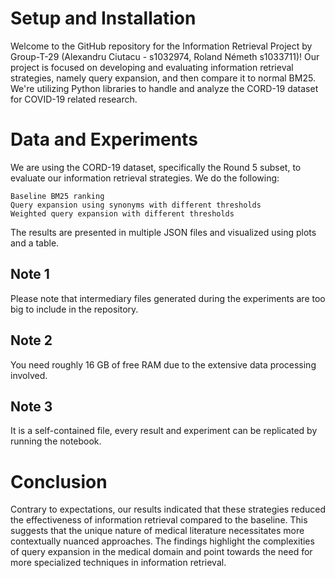 # Setup and Installation
Welcome to the GitHub repository for the Information Retrieval Project by Group-T-29 (Alexandru Ciutacu - s1032974, Roland Németh s1033711)! Our project is focused on developing and evaluating information retrieval strategies, namely query expansion, and then compare it to normal BM25. We're utilizing Python libraries to handle and analyze the CORD-19 dataset for COVID-19 related research.
# Data and Experiments
We are using the CORD-19 dataset, specifically the Round 5 subset, to evaluate our information retrieval strategies. We do the following:

    Baseline BM25 ranking
    Query expansion using synonyms with different thresholds
    Weighted query expansion with different thresholds

The results are presented in multiple JSON files and visualized using plots and a table.

## Note 1
Please note that intermediary files generated during the experiments are too big to include in the repository.

## Note 2
You need roughly 16 GB of free RAM due to the extensive data processing involved.

## Note 3
It is a self-contained file, every result and experiment can be replicated by running the notebook.


# Conclusion
Contrary to expectations, our results indicated that these strategies reduced the effectiveness of information retrieval compared to the baseline. This suggests that the unique nature of medical literature necessitates more contextually nuanced approaches. The findings highlight the complexities of query expansion in the medical domain and point towards the need for more specialized techniques in information retrieval.
